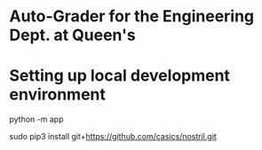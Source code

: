 # Auto-Grader for the Engineering Dept. at Queen's


# Setting up local development environment
python -m app

sudo pip3 install git+https://github.com/casics/nostril.git